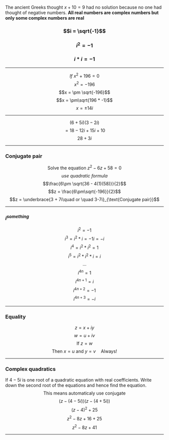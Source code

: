 The ancient Greeks thought $x+10=9$ had no solution because no one had thought of negative numbers. **All real numbers are complex numbers but only some complex numbers are real**
### $$i = \sqrt{-1}$$
### $$i^2 = -1$$
### $$i * i = -1$$
---
$$If\ x^2 + 196 = 0$$
$$x^2 = -196$$
$$x = \pm \sqrt{-196}$$
$$x = \pm\sqrt{196 * -1}$$
$$x = \pm 14i$$
______
$$(6+5i)(3-2i)$$
$$= 18 - 12i + 15i + 10$$
$$28 + 3i$$
______
### Conjugate pair
$$\text{Solve the equation } z^2 - 6z + 58 = 0$$
$$use\ quadratic\ formula$$
$$\frac{6\pm \sqrt{36 - 4(1)(58)}}{2}$$
$$z = \frac{6\pm\sqrt{-196}}{2}$$
$$z = \underbrace{3 + 7i\quad or \quad 3-7i}_{\text{Conjugate pair}}$$
______
### $i^{something}$
$$i^2 = -1$$
$$i^3 = i^2*i = -1i = -i$$
$$i^4 = i^2*i^2 = 1$$
$$i^5 = i^2*i^2*i = i$$
$$\dots$$
$$i^{4n} = 1$$
$$i^{4n+1} = i$$
$$i^{4n + 2} = -1$$
$$i^{4n+3} = -i$$
____
### Equality
$$z = x + iy$$
$$w = u+iv$$
$$\text{If } z=w$$
$$\text{Then }x = u \ \text{and }y=v\quad\text{Always!}$$
_____
### Complex quadratics
If $4-5i$ is one root of a quadratic equation with real coefficients. Write down the second root of the equations and hence find the equation.
$$\text{This means automaticaly use conjugate}$$
$$(z-(4-5i))(z-(4+5i))$$
$$(z-4)^2 + 25$$
$$z^2-8z+16+25$$
$$z^2-8z+41$$
______